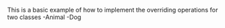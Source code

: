 This is a basic example of how to implement
the overriding operations for two classes
-Animal
-Dog




